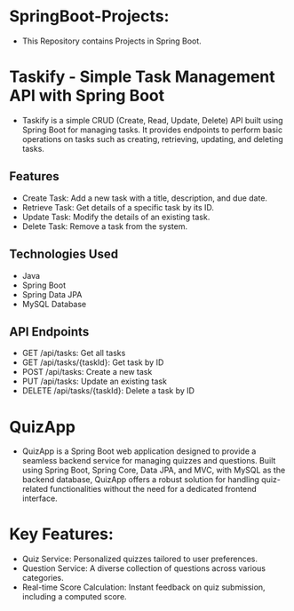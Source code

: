 # SpringBoot-Projects:
- This Repository contains Projects in Spring Boot.

# Taskify - Simple Task Management API with Spring Boot

- Taskify is a simple CRUD (Create, Read, Update, Delete) API built using Spring Boot for managing tasks. It provides endpoints to perform basic operations on tasks such as creating, retrieving, updating, and deleting tasks.

## Features

- Create Task: Add a new task with a title, description, and due date.
- Retrieve Task: Get details of a specific task by its ID.
- Update Task: Modify the details of an existing task.
- Delete Task: Remove a task from the system.

## Technologies Used

- Java
- Spring Boot
- Spring Data JPA
- MySQL Database

## API Endpoints

- GET /api/tasks: Get all tasks
- GET /api/tasks/{taskId}: Get task by ID
- POST /api/tasks: Create a new task
- PUT /api/tasks: Update an existing task
- DELETE /api/tasks/{taskId}: Delete a task by ID

# QuizApp

- QuizApp is a Spring Boot web application designed to provide a seamless backend service for
  managing quizzes and questions. Built using Spring Boot, Spring Core, Data JPA, and MVC, with
  MySQL as the backend database, QuizApp offers a robust solution for handling quiz-related 
  functionalities without the need for a dedicated frontend interface.

# Key Features:

- Quiz Service: Personalized quizzes tailored to user preferences.
- Question Service: A diverse collection of questions across various categories.
- Real-time Score Calculation: Instant feedback on quiz submission, including a computed score.
